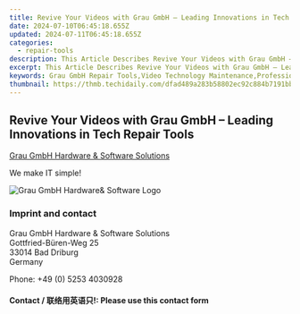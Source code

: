 ```yaml
---
title: Revive Your Videos with Grau GmbH – Leading Innovations in Tech Repair Tools
date: 2024-07-10T06:45:18.655Z
updated: 2024-07-11T06:45:18.655Z
categories:
  - repair-tools
description: This Article Describes Revive Your Videos with Grau GmbH – Leading Innovations in Tech Repair Tools
excerpt: This Article Describes Revive Your Videos with Grau GmbH – Leading Innovations in Tech Repair Tools
keywords: Grau GmbH Repair Tools,Video Technology Maintenance,Professional Video Repairs,Cutting-Edge Repair Equipment,Advanced Video Equipment Service,Tech Repair Innovation Company,Expert Video Equipment Restoration
thumbnail: https://thmb.techidaily.com/dfad489a283b58802ec92c884b7191bbab4a284ecb771027987a79177a9a76e0.jpg
---
```


## Revive Your Videos with Grau GmbH – Leading Innovations in Tech Repair Tools

[Grau GmbH Hardware & Software Solutions](https://main.grauonline.de/)

We make IT simple!

![Grau GmbH Hardware& Software Logo](https://main.grauonline.de/wp-content/uploads/2021/05/output-onlinepngtools.png)

### Imprint and contact

 Grau GmbH Hardware & Software Solutions  
 Gottfried-Büren-Weg 25  
 33014 Bad Driburg  
 Germany

Phone: +49 (0) 5253 4030928

#### Contact / 联络用英语只!: Please use this contact form

<ins class="adsbygoogle"
     style="display:block"
     data-ad-format="autorelaxed"
     data-ad-client="ca-pub-7571918770474297"
     data-ad-slot="1223367746"></ins>



<ins class="adsbygoogle"
     style="display:block"
     data-ad-client="ca-pub-7571918770474297"
     data-ad-slot="8358498916"
     data-ad-format="auto"
     data-full-width-responsive="true"></ins>


